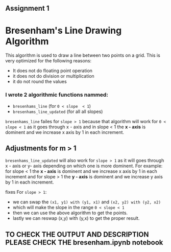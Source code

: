 ## Assignment 1

# **Bresenham's Line Drawing Algorithm**

This algorithm is used to draw a line between two points on a grid. This is very optimized for the following reasons:
- It does not do floating point operation
- it does not do division or multiplication
- it do not round the values

### I wrote 2 algorithmic functions nammed:
- `bresenhams_line` (for `0 < slope  < 1`)
- `bresenhams_line_updated` (for all all slopes)

`bresenhams_line` failes for `slope > 1` because that algorithm will work for `0 < slope < 1` as it goes through x - axis and in slope < 1 the **x - axis** is dominent and we increase x axis by 1 in each increment.

## Adjustments for m > 1

`bresenhams_line_updated` will also work for `slope > 1` as it will goes through x - axis or y- axis depending on which one is more dominent. For example: for slope < 1 the **x - axis** is dominent and we increase x axis by 1 in each increment and for slope > 1 the **y - axis** is dominent and we increase y axis by 1 in each increment.

fixes For `slope > 1`:
- we can swap the `(x1, y1) with (y1, x1)` and `(x2, y2) with (y2, x2)`
- which will make the slope in the range `0 < slope < 1` 
- then we can use the above algorithm to get the points. 
- lastly we can reswap (x,y) with (y,x) to get the proper result.


## TO CHECK THE OUTPUT AND DESCRIPTION PLEASE CHECK THE bresenham.ipynb notebook